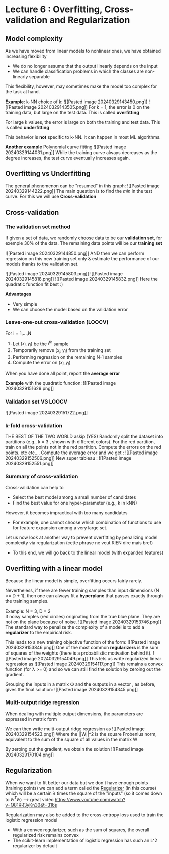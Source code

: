 # Lecture 6 : Overfitting, Cross-validation and Regularization

## Model complexity
As we have moved from linear models to nonlinear ones, we have obtained increasing flexibility 
- We do no longer assume that the output linearly depends on the input
- We can handle classification problems in which the classes are non-linearly separable

This flexibility, however, may sometimes make the model too complex for the task at hand. 

**Example**: 
k-NN choice of k: 
![[Pasted image 20240329143450.png]]
![[Pasted image 20240329143505.png]]
For k = 1, the error is 0 on the training data, but large on the test data. This is called **overfitting** 

For large k values, the error is large on both the training and test data. This is called **underfitting** 

This behavior is **not** specific to k-NN. It can happen in most ML algorithms. 

**Another example** 
Polynomial curve fitting 
![[Pasted image 20240329144031.png]]
While the training curve always decreases as the degree increases, the test curve eventually increases again. 

## Overfitting vs Underfitting 
The general phenomenon can be "resumed" in this graph: 
![[Pasted image 20240329144222.png]]
The main question is to find the *min* in the test curve. For this we will use **Cross-validation** 

## Cross-validation 

### The validation set method
If given a set of data, we randomly choose data to be our **validation set**, for exemple 30% of the data. The remaining data points will be our **training set** 

![[Pasted image 20240329144850.png]]
AND then we can perform regression on this new training set only & estimate the performance of our models thanks to the validation set. 

![[Pasted image 20240329145803.png]]
![[Pasted image 20240329145818.png]]
![[Pasted image 20240329145832.png]]
Here the quadratic function fit best :) 

**Advantages** 
- Very simple 
- We can choose the model based on the validation error

### Leave-one-out cross-validation (LOOCV)
For i = 1,...,N
1. Let $(x_i, y_i)$ be the $i^{th}$ sample
2. Temporarily remove $(x_i, y_i)$ from the training set 
3. Performing regression on the remaining N-1 samples
4. Compute the error on $(x_i, y_i)$

When you have done all point, report the **average error** 

**Example** with the quadratic function: 
![[Pasted image 20240329151629.png]]

### Validation set VS LOOCV
![[Pasted image 20240329151722.png]]


### k-fold cross-validation  
THE BEST OF THE TWO WORLD askip (YES)
Randomly split the dataset into partitions (e.g., k = 3 , shown with different colors).
For the red partition, train on all the points not in the red partition. Compute the errors on the red points.
etc etc....
Compute the average error and we get : 
![[Pasted image 20240329152506.png]]
New super tableau : 
![[Pasted image 20240329152551.png]]

### Summary of cross-validation 
Cross-validation can help to
- Select the best model among a small number of candidates
- Find the best value for one hyper-parameter (e.g., k in kNN)

However, it becomes impractical with too many candidates
- For example, one cannot choose which combination of functions to use for feature expansion among a very large set. 

Let us now look at another way to prevent overfitting by penalizing model complexity via regularization (cette phrase ne veut RIEN dire mais bref)
- To this end, we will go back to the linear model (with expanded features)

## Overfitting with a linear model 
Because the linear model is simple, overfitting occurs fairly rarely. 

Nevertheless, if there are fewer training samples than input dimensions (N <= D + 1), then one can always fit a **hyperplane** that passes exactly through the training samples. 

Example: N = 3, D = 2  
3 noisy samples (red circles) originating from the true blue plane. They are not on the plane because of noise. 
![[Pasted image 20240329153746.png]]
The standard way to penalize the complexity of a model is to add a **regularizer** to the empirical risk. 

This leads to a new training objective function of the form: 
![[Pasted image 20240329153846.png]]
One of the most common **regularizers** is the sum of squares of the weights (there is a probabilistic motivation behind it).
![[Pasted image 20240329154049.png]]
This lets us write regularized linear regression as
![[Pasted image 20240329154117.png]]
This remains a convex function (for λ >= 0) and so we can still find the solution by zeroing out the gradient. 

Grouping the inputs in a matrix Φ and the outputs in a vector , as before, gives the final solution: 
![[Pasted image 20240329154345.png]]

### Multi-output ridge regression
When dealing with multiple output dimensions, the parameters are expressed in matrix form

We can then write multi-output ridge regression as
![[Pasted image 20240329154523.png]]
Where the ||W||^2 is the square Frobenius norm, equivalent to the sum of the square of all values in the matrix W

By zeroing out the gradient, we obtain the solution
![[Pasted image 20240329170104.png]]

## Regularization 

When we want to fit better our data but we don't have enough points (training points) we can add a term called the <u>Regularizer</u> (in this course) which will be a certain $\lambda$ times the square of the "inputs" (so it comes down to $w^Tw$) 
--> great vidéo https://www.youtube.com/watch?v=Q81RR3yKn30&t=316s 

Regularization may also be added to the cross-entropy loss used to train the logistic regression model
- With a convex regularizer, such as the sum of squares, the overall regularized risk remains convex
- The scikit-learn implementation of logistic regression has such an L^2 regularizer by default